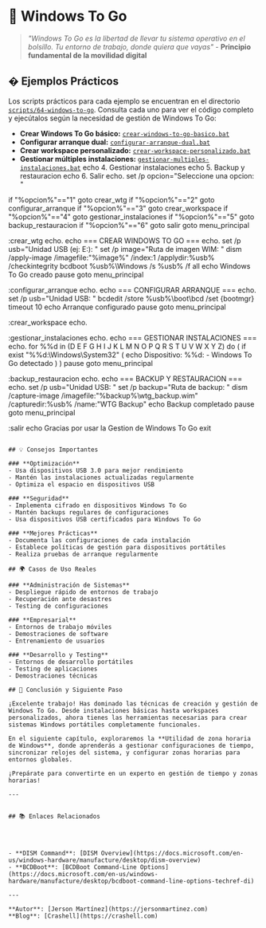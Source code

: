 # 💾 Windows To Go

> *"Windows To Go es la libertad de llevar tu sistema operativo en el bolsillo. Tu entorno de trabajo, donde quiera que vayas"* - **Principio fundamental de la movilidad digital**
## � Ejemplos Prácticos

Los scripts prácticos para cada ejemplo se encuentran en el directorio [`scripts/64-windows-to-go`](scripts/64-windows-to-go). Consulta cada uno para ver el código completo y ejecútalos según la necesidad de gestión de Windows To Go:

- **Crear Windows To Go básico:** [`crear-windows-to-go-basico.bat`](scripts/64-windows-to-go/crear-windows-to-go-basico.bat)
- **Configurar arranque dual:** [`configurar-arranque-dual.bat`](scripts/64-windows-to-go/configurar-arranque-dual.bat)
- **Crear workspace personalizado:** [`crear-workspace-personalizado.bat`](scripts/64-windows-to-go/crear-workspace-personalizado.bat)
- **Gestionar múltiples instalaciones:** [`gestionar-multiples-instalaciones.bat`](scripts/64-windows-to-go/gestionar-multiples-instalaciones.bat)
echo 4. Gestionar instalaciones
echo 5. Backup y restauracion
echo 6. Salir
echo.
set /p opcion="Seleccione una opcion: "

if "%opcion%"=="1" goto crear_wtg
if "%opcion%"=="2" goto configurar_arranque
if "%opcion%"=="3" goto crear_workspace
if "%opcion%"=="4" goto gestionar_instalaciones
if "%opcion%"=="5" goto backup_restauracion
if "%opcion%"=="6" goto salir
goto menu_principal

:crear_wtg
echo.
echo === CREAR WINDOWS TO GO ===
echo.
set /p usb="Unidad USB (ej: E:): "
set /p image="Ruta de imagen WIM: "
dism /apply-image /imagefile:"%image%" /index:1 /applydir:%usb% /checkintegrity
bcdboot %usb%\Windows /s %usb% /f all
echo Windows To Go creado
pause
goto menu_principal

:configurar_arranque
echo.
echo === CONFIGURAR ARRANQUE ===
echo.
set /p usb="Unidad USB: "
bcdedit /store %usb%\boot\bcd /set {bootmgr} timeout 10
echo Arranque configurado
pause
goto menu_principal

:crear_workspace
echo.

:gestionar_instalaciones
echo.
echo === GESTIONAR INSTALACIONES ===
echo.
for %%d in (D E F G H I J K L M N O P Q R S T U V W X Y Z) do (
    if exist "%%d:\Windows\System32" (
        echo Dispositivo: %%d: - Windows To Go detectado
    )
)
pause
goto menu_principal

:backup_restauracion
echo.
echo === BACKUP Y RESTAURACION ===
echo.
set /p usb="Unidad USB: "
set /p backup="Ruta de backup: "
dism /capture-image /imagefile:"%backup%\wtg_backup.wim" /capturedir:%usb% /name:"WTG Backup"
echo Backup completado
pause
goto menu_principal

:salir
echo Gracias por usar la Gestion de Windows To Go
exit
```

## 💡 Consejos Importantes

### **Optimización**
- Usa dispositivos USB 3.0 para mejor rendimiento
- Mantén las instalaciones actualizadas regularmente
- Optimiza el espacio en dispositivos USB

### **Seguridad**
- Implementa cifrado en dispositivos Windows To Go
- Mantén backups regulares de configuraciones
- Usa dispositivos USB certificados para Windows To Go

### **Mejores Prácticas**
- Documenta las configuraciones de cada instalación
- Establece políticas de gestión para dispositivos portátiles
- Realiza pruebas de arranque regularmente

## 🌍 Casos de Uso Reales

### **Administración de Sistemas**
- Despliegue rápido de entornos de trabajo
- Recuperación ante desastres
- Testing de configuraciones

### **Empresarial**
- Entornos de trabajo móviles
- Demostraciones de software
- Entrenamiento de usuarios

### **Desarrollo y Testing**
- Entornos de desarrollo portátiles
- Testing de aplicaciones
- Demostraciones técnicas

## 🎯 Conclusión y Siguiente Paso

¡Excelente trabajo! Has dominado las técnicas de creación y gestión de Windows To Go. Desde instalaciones básicas hasta workspaces personalizados, ahora tienes las herramientas necesarias para crear sistemas Windows portátiles completamente funcionales.

En el siguiente capítulo, exploraremos la **Utilidad de zona horaria de Windows**, donde aprenderás a gestionar configuraciones de tiempo, sincronizar relojes del sistema, y configurar zonas horarias para entornos globales.

¡Prepárate para convertirte en un experto en gestión de tiempo y zonas horarias!

---


## 📚 Enlaces Relacionados




- **DISM Command**: [DISM Overview](https://docs.microsoft.com/en-us/windows-hardware/manufacture/desktop/dism-overview)
- **BCDBoot**: [BCDBoot Command-Line Options](https://docs.microsoft.com/en-us/windows-hardware/manufacture/desktop/bcdboot-command-line-options-techref-di)

---

**Autor**: [Jerson Martínez](https://jersonmartinez.com)  
**Blog**: [Crashell](https://crashell.com)